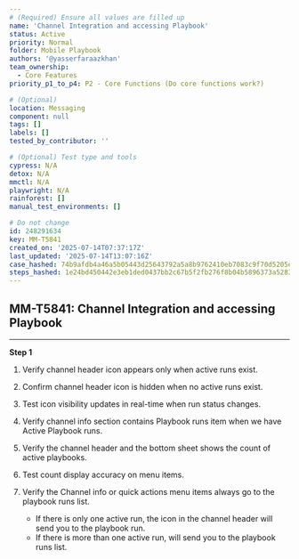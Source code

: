 ```yaml
---
# (Required) Ensure all values are filled up
name: 'Channel Integration and accessing Playbook'
status: Active
priority: Normal
folder: Mobile Playbook
authors: '@yasserfaraazkhan'
team_ownership:
  - Core Features
priority_p1_to_p4: P2 - Core Functions (Do core functions work?)

# (Optional)
location: Messaging
component: null
tags: []
labels: []
tested_by_contributor: ''

# (Optional) Test type and tools
cypress: N/A
detox: N/A
mmctl: N/A
playwright: N/A
rainforest: []
manual_test_environments: []

# Do not change
id: 248291634
key: MM-T5841
created_on: '2025-07-14T07:37:17Z'
last_updated: '2025-07-14T13:07:16Z'
case_hashed: 74b9afdb4a46a5b05443d25643792a5a8b9762410eb7083c9f70d5205eb82478ea960f2ff1fbf69d3ca1f2f6623387b2
steps_hashed: 1e24bd450442e3eb1ded0437bb2c67b5f2fb276f8b04b5896373a52833b86a71fca0f3fe9796604d2d8884c414f7eee4
---
```


<!-- (Auto-generated) Based on frontmatter's "key" and "name" -->

## MM-T5841: Channel Integration and accessing Playbook

---

**Step 1**

1. Verify channel header icon appears only when active runs exist.

2. Confirm channel header icon is hidden when no active runs exist.

3. Test icon visibility updates in real-time when run status changes.

4. Verify channel info section contains Playbook runs item when we have Active Playbook runs.

5. Verify the channel header and the bottom sheet shows the count of active playbooks.

6. Test count display accuracy on menu items.

7. Verify the Channel info or quick actions menu items always go to the playbook runs list.

   - If there is only one active run, the icon in the channel header will send you to the playbook run.
   - If there is more than one active run, will send you to the playbook runs list.
